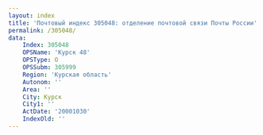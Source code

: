 ```yaml
---
layout: index
title: 'Почтовый индекс 305048: отделение почтовой связи Почты России'
permalink: /305048/
data:
    Index: 305048
    OPSName: 'Курск 48'
    OPSType: О
    OPSSubm: 305999
    Region: 'Курская область'
    Autonom: ''
    Area: ''
    City: Курск
    City1: ''
    ActDate: '20001030'
    IndexOld: ''
---
```

